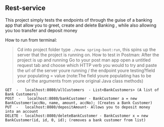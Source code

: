 ## Rest-service
This project simply tests the endpoints of through the guise of a banking app that allow you to greet, create and delete Banking 
, while also allowing you too transfer and deposit money

How to run from terminal:
>Cd into project folder
type `./mvnw spring-boot:run`, this spins up the server that the
project is running on.
How to test in Postman:
After the project is up and running Go to your post man app open a untitled request tab and choose which HTTP verb 
you would to try and paste the url of the server youre running / the endpoint youre testing?field your populating = value (note:The field 
youre populating has to be one of the arguments from youre original Java class methods)
```
GET  -   localhost:8080/allCustomers  - List<BankCustomers> (A list of Bank Customers)
POST  -   localhost:8080/bankCustomer - BankCustomer a = new BankCustomer(accNo, name, amount, accNo); (Creates a Bank Customer)
PUT  -   localhost:8080/depositAmount- Allows you to deposit money into an account
DELETE - localhost:8080/deleteBankCustomer - BankCustomer x = new BankCustomer(id, id, 0, id); (removes a bank customer from list)
```
